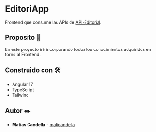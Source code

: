 # EditoriApp

Frontend que consume las APIs de [API-Editorial](https://github.com/maticandella/Editorial-API).

## Proposito 🚀

En este proyecto iré incorporando todos los conocimientos adquiridos en torno al Frontend.

## Construido con 🛠️

* Angular 17
* TypeScript
* Tailwind

## Autor ✒️

* **Matías Candella** - [maticandella](https://github.com/maticandella)

